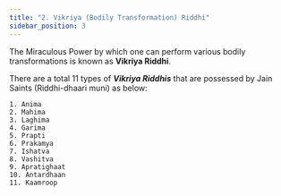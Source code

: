 ```yaml
---
title: "2. Vikriya (Bodily Transformation) Riddhi"
sidebar_position: 3
---
```


The Miraculous Power by which one can perform various bodily transformations is known as **Vikriya Riddhi**. 

There are a total 11 types of ***Vikriya Riddhis*** that are possessed by Jain Saints (Riddhi-dhaari muni) as below:

    1. Anima
    2. Mahima
    3. Laghima
    4. Garima
    5. Prapti
    6. Prakamya
    7. Ishatva
    8. Vashitva
    9. Apratighaat
    10. Antardhaan
    11. Kaamroop